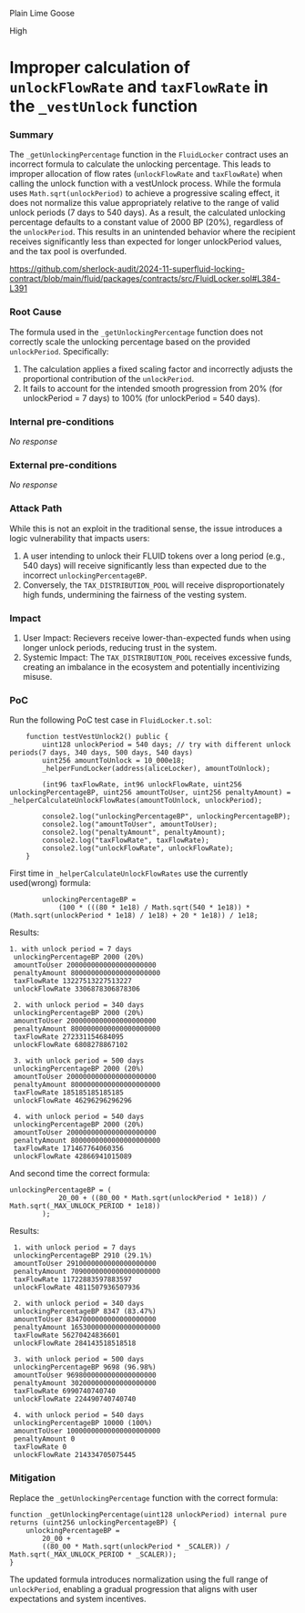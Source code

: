 Plain Lime Goose

High

# Improper calculation of `unlockFlowRate` and `taxFlowRate` in the `_vestUnlock` function

### Summary

The `_getUnlockingPercentage` function in the `FluidLocker` contract uses an incorrect formula to calculate the unlocking percentage. This leads to improper allocation of flow rates (`unlockFlowRate` and `taxFlowRate`) when calling the unlock function with a vestUnlock process. While the formula uses `Math.sqrt(unlockPeriod)` to achieve a progressive scaling effect, it does not normalize this value appropriately relative to the range of valid unlock periods (7 days to 540 days).
As a result, the calculated unlocking percentage defaults to a constant value of 2000 BP (20%), regardless of the `unlockPeriod`. This results in an unintended behavior where the recipient receives significantly less than expected for longer unlockPeriod values, and the tax pool is overfunded.

https://github.com/sherlock-audit/2024-11-superfluid-locking-contract/blob/main/fluid/packages/contracts/src/FluidLocker.sol#L384-L391

### Root Cause

The formula used in the `_getUnlockingPercentage` function does not correctly scale the unlocking percentage based on the provided `unlockPeriod`. Specifically:

1. The calculation applies a fixed scaling factor and incorrectly adjusts the proportional contribution of the `unlockPeriod`.
2. It fails to account for the intended smooth progression from 20% (for unlockPeriod = 7 days) to 100% (for unlockPeriod = 540 days).

### Internal pre-conditions

_No response_

### External pre-conditions

_No response_

### Attack Path

While this is not an exploit in the traditional sense, the issue introduces a logic vulnerability that impacts users:

1. A user intending to unlock their FLUID tokens over a long period (e.g., 540 days) will receive significantly less than expected due to the incorrect `unlockingPercentageBP`.
2. Conversely, the `TAX_DISTRIBUTION_POOL` will receive disproportionately high funds, undermining the fairness of the vesting system.


### Impact

1. User Impact:
Recievers receive lower-than-expected funds when using longer unlock periods, reducing trust in the system.
2. Systemic Impact:
The `TAX_DISTRIBUTION_POOL` receives excessive funds, creating an imbalance in the ecosystem and potentially incentivizing misuse.

### PoC

Run the following PoC test case in `FluidLocker.t.sol`:
```solidity
    function testVestUnlock2() public {
        uint128 unlockPeriod = 540 days; // try with different unlock periods(7 days, 340 days, 500 days, 540 days)
        uint256 amountToUnlock = 10_000e18;
        _helperFundLocker(address(aliceLocker), amountToUnlock);

        (int96 taxFlowRate, int96 unlockFlowRate, uint256 unlockingPercentageBP, uint256 amountToUser, uint256 penaltyAmount) = _helperCalculateUnlockFlowRates(amountToUnlock, unlockPeriod);

        console2.log("unlockingPercentageBP", unlockingPercentageBP);
        console2.log("amountToUser", amountToUser);
        console2.log("penaltyAmount", penaltyAmount);
        console2.log("taxFlowRate", taxFlowRate);
        console2.log("unlockFlowRate", unlockFlowRate);
    }
```

First time in `_helperCalculateUnlockFlowRates` use the currently used(wrong) formula:
```solidity
        unlockingPercentageBP =
            (100 * (((80 * 1e18) / Math.sqrt(540 * 1e18)) * (Math.sqrt(unlockPeriod * 1e18) / 1e18) + 20 * 1e18)) / 1e18;
```
Results:
```solidity
1. with unlock period = 7 days
 unlockingPercentageBP 2000 (20%)
 amountToUser 2000000000000000000000
 penaltyAmount 8000000000000000000000
 taxFlowRate 13227513227513227
 unlockFlowRate 3306878306878306

 2. with unlock period = 340 days
 unlockingPercentageBP 2000 (20%)
 amountToUser 2000000000000000000000
 penaltyAmount 8000000000000000000000
 taxFlowRate 272331154684095
 unlockFlowRate 6808278867102

 3. with unlock period = 500 days
 unlockingPercentageBP 2000 (20%)
 amountToUser 2000000000000000000000
 penaltyAmount 8000000000000000000000
 taxFlowRate 185185185185185
 unlockFlowRate 46296296296296

 4. with unlock period = 540 days
 unlockingPercentageBP 2000 (20%)
 amountToUser 2000000000000000000000
 penaltyAmount 8000000000000000000000
 taxFlowRate 171467764060356
 unlockFlowRate 42866941015089
```
And second time the correct formula:
```solidity
unlockingPercentageBP = (
            20_00 + ((80_00 * Math.sqrt(unlockPeriod * 1e18)) / Math.sqrt(_MAX_UNLOCK_PERIOD * 1e18))
        );
```
Results:
```solidity
 1. with unlock period = 7 days
 unlockingPercentageBP 2910 (29.1%)
 amountToUser 2910000000000000000000
 penaltyAmount 7090000000000000000000
 taxFlowRate 11722883597883597
 unlockFlowRate 4811507936507936

 2. with unlock period = 340 days
 unlockingPercentageBP 8347 (83.47%)
 amountToUser 8347000000000000000000
 penaltyAmount 1653000000000000000000
 taxFlowRate 56270424836601
 unlockFlowRate 284143518518518

 3. with unlock period = 500 days
 unlockingPercentageBP 9698 (96.98%)
 amountToUser 9698000000000000000000
 penaltyAmount 302000000000000000000
 taxFlowRate 6990740740740
 unlockFlowRate 224490740740740

 4. with unlock period = 540 days
 unlockingPercentageBP 10000 (100%)
 amountToUser 10000000000000000000000
 penaltyAmount 0
 taxFlowRate 0
 unlockFlowRate 214334705075445
```

### Mitigation

Replace the `_getUnlockingPercentage` function with the correct formula:

```solidity
function _getUnlockingPercentage(uint128 unlockPeriod) internal pure returns (uint256 unlockingPercentageBP) {
    unlockingPercentageBP =
        20_00 +
        ((80_00 * Math.sqrt(unlockPeriod * _SCALER)) / Math.sqrt(_MAX_UNLOCK_PERIOD * _SCALER));
}
```
The updated formula introduces normalization using the full range of `unlockPeriod`, enabling a gradual progression that aligns with user expectations and system incentives.